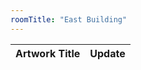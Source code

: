 ```yaml
---
roomTitle: "East Building"
---
```


<table
  ref="artTable"
  id="artTable"
  class="table table-striped table-bordered table-hover" 
  cellSpacing="0"
  data-url="../../art_change.json"
  data-show-toggle="true" 
  data-filter-control="true"
  data-pagination="true"
  data-search="true"
  data-show-search-clear-button="true">
	<thead>
		<tr>
			<th data-field="title">Artwork Title</th>
			<th data-field="Status" data-filter-control="select">Update</th>
		</tr>
	</thead>
</table>